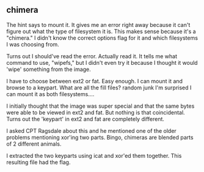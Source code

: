 ## chimera

The hint says to mount it.
It gives me an error right away because it can't figure out what the type of filesystem it is.
This makes sense because it's a "chimera."
I didn't know the correct options flag for it and which filesystems I was choosing from.

Turns out I should've read the error. Actually read it.
It tells me what command to use, "wipefs," but I didn't even try it because I thought it would 'wipe' something from the image.

I have to choose between ext2 or fat. Easy enough.
I can mount it and browse to a keypart. What are all the fill files? random junk
I'm surprised I can mount it as both filesystems....

I initially thought that the image was super special and that the same bytes were able to be viewed in ext2 and fat.
But nothing is that coincidental. Turns out the 'keypart' in ext2 and fat are completely different.

I asked CPT Ragsdale about this and he mentioned one of the older problems mentioning xor'ing two parts.
Bingo, chimeras are blended parts of 2 different animals.

I extracted the two keyparts using icat and xor'ed them together. This resulting file had the flag.
